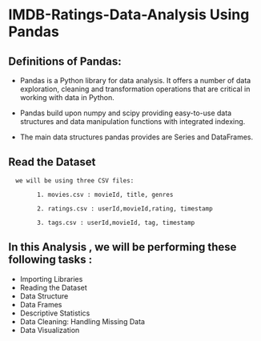 # IMDB-Ratings-Data-Analysis Using Pandas 

## Definitions of Pandas:
- Pandas is a Python library for data analysis. It offers a number of data exploration, cleaning and transformation operations that are critical in working with data in Python.

- Pandas build upon numpy and scipy providing easy-to-use data structures and data manipulation functions with integrated indexing.

- The main data structures pandas provides are Series and DataFrames.

## Read the Dataset 
      we will be using three CSV files:

            1. movies.csv : movieId, title, genres
            
            2. ratings.csv : userId,movieId,rating, timestamp

            3. tags.csv : userId,movieId, tag, timestamp

           

## In this Analysis , we will be performing these following tasks :
 - Importing Libraries
 - Reading the Dataset
 - Data Structure
 - Data Frames
 - Descriptive Statistics
 - Data Cleaning: Handling Missing Data
 - Data Visualization
    
